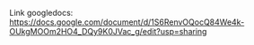 Link googledocs: https://docs.google.com/document/d/1S6RenvOQocQ84We4k-OUkgMOOm2HO4_DQy9K0JVac_g/edit?usp=sharing